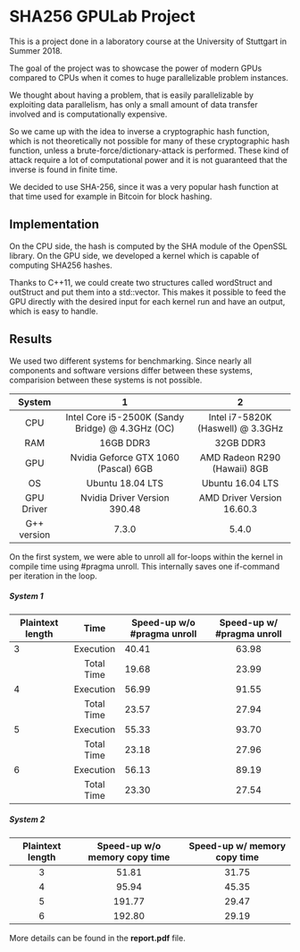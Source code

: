 # SHA256 GPULab Project

This is a project done in a laboratory course at the University of Stuttgart in Summer 2018.

The goal of the project was to showcase the power of modern GPUs compared to CPUs when it comes to huge parallelizable problem instances.

We thought about having a problem, that is easily parallelizable by exploiting data parallelism, has only a small amount of data transfer involved and is computationally expensive.

So we came up with the idea to inverse a cryptographic hash function, which is not theoretically not possible for many of these cryptographic hash function, unless a brute-force/dictionary-attack is performed. These kind of attack require a lot of computational power and it is not guaranteed that the inverse is found in finite time.

We decided to use SHA-256, since it was a very popular hash function at that time used for example in Bitcoin for block hashing.

## Implementation
On the CPU side, the hash is computed by the SHA module of the OpenSSL library.
On the GPU side, we developed a kernel which is capable of computing SHA256 hashes. 

Thanks to C++11, we could create two structures called wordStruct and outStruct and put them into a std::vector. This makes it possible to feed the GPU directly with the desired input for each kernel run and have an output, which is easy to handle.


## Results

We used two different systems for benchmarking. Since nearly all components and software versions differ between these systems, comparision between these systems is not possible.

|    System   |                         1                        |                 2                 |
|:-----------:|:------------------------------------------------:|:---------------------------------:|
|     CPU     | Intel Core i5-2500K (Sandy Bridge) @ 4.3GHz (OC) | Intel i7-5820K (Haswell) @ 3.3GHz |
|     RAM     |                     16GB DDR3                    |             32GB DDR3             |
|     GPU     |       Nvidia Geforce GTX 1060 (Pascal) 6GB       |    AMD Radeon R290 (Hawaii) 8GB   |
|      OS     |                 Ubuntu 18.04 LTS                 |          Ubuntu 16.04 LTS         |
|  GPU Driver |           Nvidia Driver Version 390.48           |     AMD Driver Version 16.60.3    |
| G++ version |                       7.3.0                      |               5.4.0               |


On the first system, we were able to unroll all for-loops within the kernel in compile time using #pragma unroll. This internally saves one if-command per iteration in the loop.

##### System 1
| Plaintext length |    Time    | Speed-up w/o \#pragma unroll | Speed-up w/ \#pragma unroll |
|------------------|:----------:|------------------------------|:---------------------------:|
| 3                |  Execution | 40.41                        |            63.98            |
|                  | Total Time | 19.68                        |            23.99            |
| 4                |  Execution | 56.99                        |            91.55            |
|                  | Total Time | 23.57                        |            27.94            |
| 5                |  Execution | 55.33                        |            93.70            |
|                  | Total Time | 23.18                        |            27.96            |
| 6                |  Execution | 56.13                        |            89.19            |
|                  | Total Time | 23.30                        |            27.54            |
##### System 2
| Plaintext length | Speed-up w/o memory copy time | Speed-up w/ memory copy time |
|:----------------:|:-----------------------------:|:----------------------------:|
|         3        |             51.81             |             31.75            |
|         4        |             95.94             |             45.35            |
|         5        |             191.77            |             29.47            |
|         6        |             192.80            |             29.19            |


More details can be found in the **report.pdf** file.
